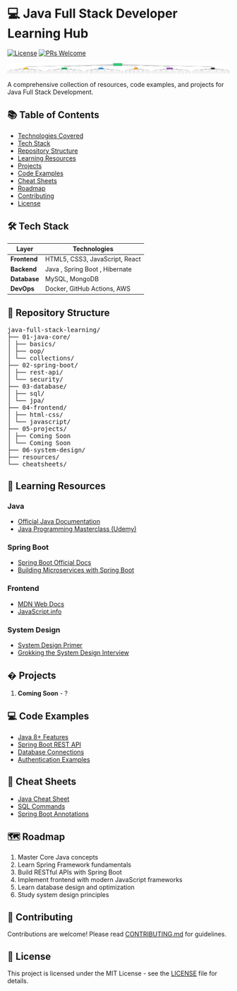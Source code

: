 # 💻 Java Full Stack Developer Learning Hub

[![License](https://img.shields.io/badge/license-MIT-blue.svg)](LICENSE)
[![PRs Welcome](https://img.shields.io/badge/PRs-welcome-brightgreen.svg)]()

![Java Full Stack Diagram](resources/Architecture.svg)

A comprehensive collection of resources, code examples, and projects for Java Full Stack Development.

## 📚 Table of Contents
- [Technologies Covered](#-technologies-covered)
- [Tech Stack](#-tech-stack)
- [Repository Structure](#-repository-structure) 
- [Learning Resources](#-learning-resources)
- [Projects](#-projects)
- [Code Examples](#-code-examples)
- [Cheat Sheets](#-cheat-sheets)
- [Roadmap](#-roadmap)
- [Contributing](#-contributing)
- [License](#-license)

## 🛠️ Tech Stack
|     Layer    |              Technologies            |
|--------------|--------------------------------------|
| **Frontend** | HTML5, CSS3, JavaScript, React       |
| **Backend**  | Java , Spring Boot , Hibernate       |
| **Database** | MySQL, MongoDB                       |
| **DevOps**   | Docker, GitHub Actions, AWS          |

## 📂 Repository Structure
<pre>
java-full-stack-learning/
├── 01-java-core/
│ ├── basics/
│ ├── oop/
│ └── collections/
├── 02-spring-boot/
│ ├── rest-api/
│ └── security/
├── 03-database/
│ ├── sql/
│ └── jpa/
├── 04-frontend/
│ ├── html-css/
│ └── javascript/
├── 05-projects/
│ ├── Coming Soon
│ └── Coming Soon
├── 06-system-design/
├── resources/
└── cheatsheets/
</pre>

## 📖 Learning Resources
### Java
- [Official Java Documentation](https://docs.oracle.com/en/java/)
- [Java Programming Masterclass (Udemy)](https://www.udemy.com/course/java-the-complete-java-developer-course/)

### Spring Boot
- [Spring Boot Official Docs](https://spring.io/projects/spring-boot)
- [Building Microservices with Spring Boot](https://www.youtube.com/playlist?list=PLqq-6Pq4lTTZSKAFG6aCDVDP86Qx4lNas)

### Frontend
- [MDN Web Docs](https://developer.mozilla.org/en-US/)
- [JavaScript.info](https://javascript.info/)

### System Design
- [System Design Primer](https://github.com/donnemartin/system-design-primer)
- [Grokking the System Design Interview](https://www.educative.io/courses/grokking-the-system-design-interview)

## � Projects
1. **Coming Soon** - ?

## 💻 Code Examples
- [Java 8+ Features](01-java-core/basics/)
- [Spring Boot REST API](02-spring-boot/rest-api/)
- [Database Connections](03-database/jpa/)
- [Authentication Examples](02-spring-boot/security/)

## 📝 Cheat Sheets
- [Java Cheat Sheet](cheatsheets/java-cheatsheet.md)
- [SQL Commands](cheatsheets/sql-cheatsheet.md)
- [Spring Boot Annotations](cheatsheets/spring-annotations.md)

## 🗺 Roadmap
1. Master Core Java concepts
2. Learn Spring Framework fundamentals
3. Build RESTful APIs with Spring Boot
4. Implement frontend with modern JavaScript frameworks
5. Learn database design and optimization
6. Study system design principles

## 🤝 Contributing
Contributions are welcome! Please read [CONTRIBUTING.md](CONTRIBUTING.md) for guidelines.

## 📜 License
This project is licensed under the MIT License - see the [LICENSE](LICENSE) file for details.

